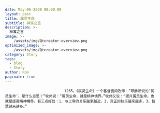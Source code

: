 ```yaml
---
date: May-06-2020 00:00:00
layout: post
title: 属灵生命
subtitle: 神寓之言
description: >-
  神寓之言
image: >-
    /assets/img/Qtcreator-overview.png
optimized_image: >-
    /assets/img/Qtcreator-overview.png
category: Story
tags:
  - blog
  - Story
author: Ron
paginate: true
---
```


							　　1265，《属灵生命》一个基督徒问牧师：“耶稣所说的‘属灵生命’，是什么意思？”牧师说：“属灵生命，就是精神境界。”牧师又说：“提升属灵生命，也就是提高精神境界，有三点好处：1，与上帝的关系越来越近，2，真正的快乐越来越多，3，智慧越来越多。”
							
							
						